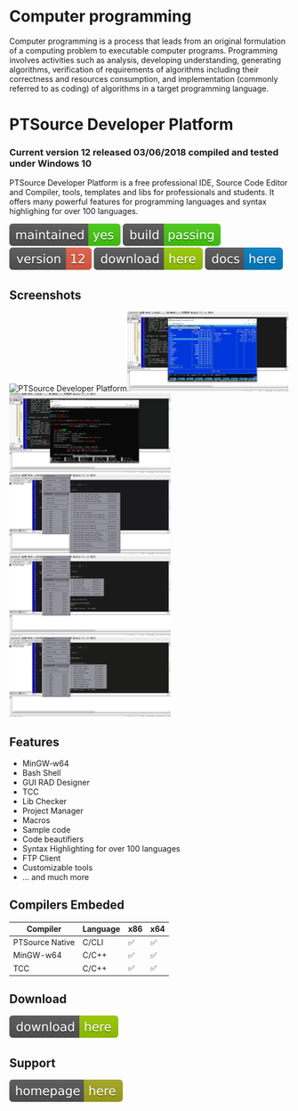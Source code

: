 # Computer programming

Computer programming is a process that leads from an original formulation of a computing problem to executable computer programs. Programming involves activities such as analysis, developing understanding, generating algorithms, verification of requirements of algorithms including their correctness and resources consumption, and implementation (commonly referred to as coding) of algorithms in a target programming language.

# PTSource Developer Platform
### Current version 12 released 03/06/2018 compiled and tested under Windows 10

PTSource Developer Platform is a free professional IDE, Source Code Editor and Compiler, tools, templates and  libs for professionals and students. It offers many powerful features for programming languages and syntax highlighing for over 100 languages.

[![Maintenance](/images/2017.svg)]() [![Travis](/images/rust.svg)]()  [![You can download here.](/images/version-12-red.svg)](https://dl.orangedox.com/gPYt7sCliblK6xVGs7?dl=1)  [![You can download here.](/images/download-here-green.svg)](https://dl.orangedox.com/gPYt7sCliblK6xVGs7?dl=1) [![Help here.](/images/docs-here-blue.svg)](https://wiki.ptsource.eu/)

## Screenshots

![PTSource Developer Platform](https://raw.githubusercontent.com/ptsource/Developer-Platform/master/images/01.PNG)![PTSource Developer Platform](https://raw.githubusercontent.com/ptsource/Developer-Platform/master/images/02.PNG)![PTSource Developer Platform](https://raw.githubusercontent.com/ptsource/Developer-Platform/master/images/03.PNG)
![PTSource Developer Platform](https://raw.githubusercontent.com/ptsource/Developer-Platform/master/images/04.PNG)![PTSource Developer Platform](https://raw.githubusercontent.com/ptsource/Developer-Platform/master/images/05.PNG)![PTSource Developer Platform](https://raw.githubusercontent.com/ptsource/Developer-Platform/master/images/06.PNG)

## Features 

* MinGW-w64
* Bash Shell
* GUI RAD Designer
* TCC
* Lib Checker
* Project Manager
* Macros
* Sample code
* Code beautifiers
* Syntax Highlighting for over 100 languages
* FTP Client
* Customizable tools
* ... and much more

## Compilers Embeded

| Compiler  | Language | x86 |  x64 |
| ------------- | ------------- | ------------- | ------------- | 
| PTSource Native | C/CLI | :white_check_mark: | :white_check_mark: |
| MinGW-w64 |  C/C++ | :white_check_mark: |  :white_check_mark: |
| TCC |  C/C++  | :white_check_mark: |  :white_check_mark: |

## Download

[![You can download here.](/images/download-here-green.svg)](https://dl.orangedox.com/gPYt7sCliblK6xVGs7?dl=1)

## Support

[![Visit homepage.](/images/homepage-here-yellowgreen.svg)](https://www.ptsource.eu/)
